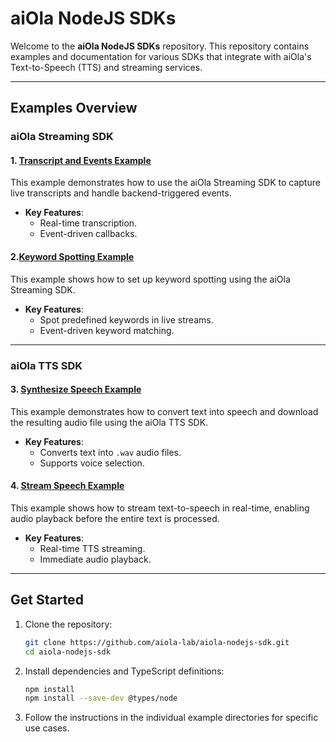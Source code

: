 # aiOla NodeJS SDKs

Welcome to the **aiOla NodeJS SDKs** repository. This repository contains examples and documentation for various SDKs that integrate with aiOla's Text-to-Speech (TTS) and streaming services.

---

## Examples Overview

### aiOla Streaming SDK

#### 1. [Transcript and Events Example](https://github.com/aiola-lab/aiola-nodejs-sdk/blob/dev/examples/1_transcript_events_example/README.md)
This example demonstrates how to use the aiOla Streaming SDK to capture live transcripts and handle backend-triggered events.

- **Key Features**:
  - Real-time transcription.
  - Event-driven callbacks.

#### 2.[Keyword Spotting Example](https://github.com/aiola-lab/aiola-nodejs-sdk/blob/dev/examples/2_keywords_spotting_example/README.md)

This example shows how to set up keyword spotting using the aiOla Streaming SDK.

- **Key Features**:
  - Spot predefined keywords in live streams.
  - Event-driven keyword matching.

---

### aiOla TTS SDK

#### 3. [Synthesize Speech Example](https://github.com/aiola-lab/aiola-nodejs-sdk/blob/dev/examples/3_synthesizeSpeech_example/README.md)
This example demonstrates how to convert text into speech and download the resulting audio file using the aiOla TTS SDK.

- **Key Features**:
  - Converts text into `.wav` audio files.
  - Supports voice selection.

#### 4. [Stream Speech Example](https://github.com/aiola-lab/aiola-nodejs-sdk/blob/dev/examples/4_streamSpeech_example/README.md)
This example shows how to stream text-to-speech in real-time, enabling audio playback before the entire text is processed.

- **Key Features**:
  - Real-time TTS streaming.
  - Immediate audio playback.

---

## Get Started

1. Clone the repository:
   ```bash
   git clone https://github.com/aiola-lab/aiola-nodejs-sdk.git
   cd aiola-nodejs-sdk
   ```

2. Install dependencies and TypeScript definitions:
   ```bash
   npm install
   npm install --save-dev @types/node
   ```

3. Follow the instructions in the individual example directories for specific use cases.

